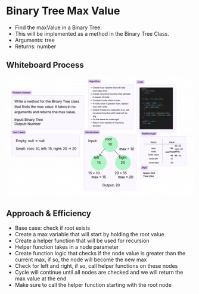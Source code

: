 # Binary Tree Max Value
- Find the maxValue in a Binary Tree.
- This will be implemented as a method in the Binary Tree Class.
- Arguments: tree
- Returns: number

## Whiteboard Process
<img src ="tree-max.png">

## Approach & Efficiency
- Base case: check if root exists
- Create a max variable that will start by holding the root value
- Create a helper function that will be used for recursion
- Helper function takes in a node parameter
- Create function logic that checks if the node value is greater than the current max, if so, the node will become the new max
- Check for left and right, if so, call helper functions on these nodes
- Cycle will continue until all nodes are checked and we will return the max value at the end
- Make sure to call the helper function starting with the root node
